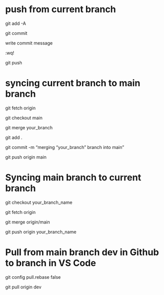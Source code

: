 # push from current branch
git add -A

git commit 

write commit message 

:wq! 

git push


# syncing current branch to main branch

git fetch origin

git checkout main

git merge your_branch

git add .

git commit -m “merging “your_branch” branch into main”

git push origin main

# Syncing main branch to current branch

git checkout your_branch_name

git fetch origin

git merge origin/main

git push origin your_branch_name

# Pull from main branch dev in Github to branch in VS Code

git config pull.rebase false

git pull origin dev
